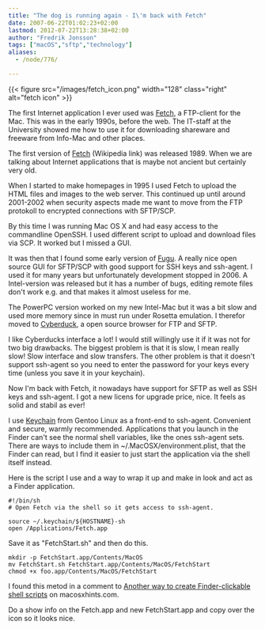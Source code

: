 ```yaml
---
title: "The dog is running again - I\'m back with Fetch"
date: 2007-06-22T01:02:23+02:00
lastmod: 2012-07-22T13:28:38+02:00
author: "Fredrik Jonsson"
tags: ["macOS","sftp","technology"]
aliases:
  - /node/776/

---
```


{{< figure src="/images/fetch_icon.png" width="128" class="right" alt="fetch icon" >}}

The first Internet application I ever used was [Fetch](http://www.fetchsoftworks.com/), a FTP-client for the Mac. This was in the early 1990s, before the web. The IT-staff at the University showed me how to use it for downloading shareware and freeware from Info-Mac and other places.

The first version of [Fetch](http://en.wikipedia.org/wiki/Fetch_%28FTP_client%29) (Wikipedia link) was released 1989. When we are talking about Internet applications that is maybe not ancient but certainly very old.

When I started to make homepages in 1995 I used Fetch to upload the HTML files and images to the web server. This continued up until around 2001-2002 when security aspects made me want to move from the FTP protokoll to encrypted connections with SFTP/SCP.

By this time I was running Mac OS X and had easy access to the commandline OpenSSH. I used different script to upload and download files via SCP. It worked but I missed a GUI.

It was then that I found some early version of [Fugu](http://rsug.itd.umich.edu/software/fugu/). A really nice open source GUI for SFTP/SCP with good support for SSH keys and ssh-agent. I used it for many years but unfortunately development stopped in 2006. A Intel-version was released but it has a number of bugs, editing remote files don't work e.g. and that makes it almost useless for me.

The PowerPC version worked on my new Intel-Mac but it was a bit slow and used more memory since in must run under Rosetta emulation. I therefor moved to [Cyberduck](http://cyberduck.ch/), a open source browser for FTP and SFTP.

I like Cyberducks interface a lot! I would still willingly use it if it was not for two big drawbacks. The biggest problem is that it is slow, I mean really slow! Slow interface and slow transfers. The other problem is that it doesn't support ssh-agent so you need to enter the password for your keys every time (unless you save it in your keychain).

Now I'm back with Fetch, it nowadays have support for SFTP as well as SSH keys and ssh-agent. I got a new licens for upgrade price, nice. It feels as solid and stabil as ever!

I use [Keychain](http://www.gentoo.org/proj/en/keychain/) from Gentoo Linux as a front-end to ssh-agent. Convenient and secure, warmly recommended. Applications that you launch in the Finder can't see the normal shell variables, like the ones ssh-agent sets. There are ways to include them in ~/.MacOSX/environment.plist, that the Finder can read, but I find it easier to just start the application via the shell itself instead. 

Here is the script I use and a way to wrap it up and make in look and act as a Finder application.

~~~~
#!/bin/sh
# Open Fetch via the shell so it gets access to ssh-agent.

source ~/.keychain/${HOSTNAME}-sh
open /Applications/Fetch.app
~~~~

Save it as "FetchStart.sh" and then do this. 

~~~~
mkdir -p FetchStart.app/Contents/MacOS
mv FetchStart.sh FetchStart.app/Contents/MacOS/FetchStart
chmod +x foo.app/Contents/MacOS/FetchStart
~~~~

I found this metod in a comment to [Another way to create Finder-clickable shell scripts](http://www.macosxhints.com/article.php?story=20030728055235121) on macosxhints.com.

Do a show info on the Fetch.app and new FetchStart.app and copy over the icon so it looks nice.

